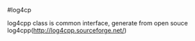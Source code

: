 #log4cp

log4cpp class is common interface, generate from open souce log4cpp(http://log4cpp.sourceforge.net/)
